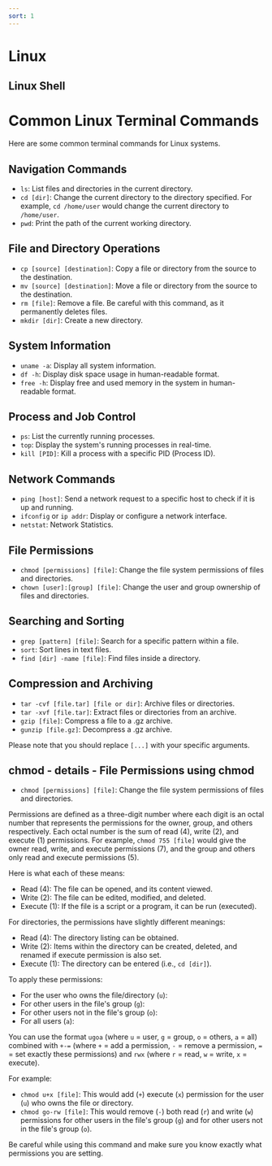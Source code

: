 ```yaml
---
sort: 1
---
```


# Linux

## Linux Shell

# Common Linux Terminal Commands

Here are some common terminal commands for Linux systems.

## Navigation Commands

- `ls`: List files and directories in the current directory.
- `cd [dir]`: Change the current directory to the directory specified. For example, `cd /home/user` would change the current directory to `/home/user`.
- `pwd`: Print the path of the current working directory.

## File and Directory Operations

- `cp [source] [destination]`: Copy a file or directory from the source to the destination.
- `mv [source] [destination]`: Move a file or directory from the source to the destination.
- `rm [file]`: Remove a file. Be careful with this command, as it permanently deletes files.
- `mkdir [dir]`: Create a new directory.

## System Information

- `uname -a`: Display all system information.
- `df -h`: Display disk space usage in human-readable format.
- `free -h`: Display free and used memory in the system in human-readable format.

## Process and Job Control

- `ps`: List the currently running processes.
- `top`: Display the system's running processes in real-time.
- `kill [PID]`: Kill a process with a specific PID (Process ID).

## Network Commands

- `ping [host]`: Send a network request to a specific host to check if it is up and running.
- `ifconfig` or `ip addr`: Display or configure a network interface.
- `netstat`: Network Statistics.

## File Permissions

- `chmod [permissions] [file]`: Change the file system permissions of files and directories.
- `chown [user]:[group] [file]`: Change the user and group ownership of files and directories.

## Searching and Sorting

- `grep [pattern] [file]`: Search for a specific pattern within a file.
- `sort`: Sort lines in text files.
- `find [dir] -name [file]`: Find files inside a directory.

## Compression and Archiving

- `tar -cvf [file.tar] [file or dir]`: Archive files or directories.
- `tar -xvf [file.tar]`: Extract files or directories from an archive.
- `gzip [file]`: Compress a file to a .gz archive.
- `gunzip [file.gz]`: Decompress a .gz archive.

Please note that you should replace `[...]` with your specific arguments.


## chmod - details - File Permissions using chmod

- `chmod [permissions] [file]`: Change the file system permissions of files and directories. 

Permissions are defined as a three-digit number where each digit is an octal number that represents the permissions for the owner, group, and others respectively. Each octal number is the sum of read (4), write (2), and execute (1) permissions. For example, `chmod 755 [file]` would give the owner read, write, and execute permissions (7), and the group and others only read and execute permissions (5). 

Here is what each of these means:

- Read (4): The file can be opened, and its content viewed.
- Write (2): The file can be edited, modified, and deleted.
- Execute (1): If the file is a script or a program, it can be run (executed).

For directories, the permissions have slightly different meanings:

- Read (4): The directory listing can be obtained.
- Write (2): Items within the directory can be created, deleted, and renamed if execute permission is also set.
- Execute (1): The directory can be entered (i.e., `cd [dir]`).

To apply these permissions:

- For the user who owns the file/directory (`u`):
- For other users in the file's group (`g`):
- For other users not in the file's group (`o`):
- For all users (`a`):

You can use the format `ugoa` (where `u` = user, `g` = group, `o` = others, `a` = all) combined with `+-=` (where `+` = add a permission, `-` = remove a permission, `=` = set exactly these permissions) and `rwx` (where `r` = read, `w` = write, `x` = execute). 

For example:

- `chmod u+x [file]`: This would add (`+`) execute (`x`) permission for the user (`u`) who owns the file or directory.
- `chmod go-rw [file]`: This would remove (`-`) both read (`r`) and write (`w`) permissions for other users in the file's group (`g`) and for other users not in the file's group (`o`).

Be careful while using this command and make sure you know exactly what permissions you are setting.

